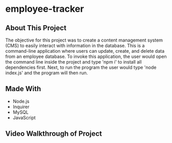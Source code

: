 # employee-tracker

## About This Project
The objective for this project was to create a content management system (CMS) to easily interact with information in the database. This is a command-line application where users can update, create, and delete data from an employee database. To invoke this application, the user would open the command line inside the project and type 'npm i' to install all dependencies first. Next, to run the program the user would type 'node index.js' and the program will then run.

## Made With
* Node.js
* Inquirer
* MySQL
* JavaScript

## Video Walkthrough of Project